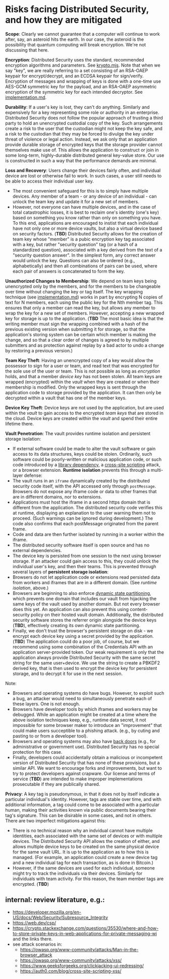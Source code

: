 # Risks facing Distributed Security, and how they are mitigated

**Scope**: Clearly we cannot guarantee that a computer will continue to work after, say, an asteroid hits the earth. In our case, the asteroid is the possibility that quantum computing will break encryption. We're not discussing that here.

**Encryption**: Distributed Security uses the standard, recommended encryption algorithms and parameters. See [krypto.mjs](../lib/krypto.mjs). Note that when we say "key", we are really referring to a set consisting of an RSA-OAEP keypair for encrypt/decrypt, and an ECDSA keypair for sign/verify. Encryption of messages and wrapping of keys is done with a one-time use AES-GCM symmetric key for the payload, and an RSA-OAEP asymmetric encryption of the symmetric key for each intended decryptor. See [implementation.md](implementation.md).

**Durability**: If a user's key is lost, they can't do anything. Similarly and expensively for a key representing some role or authority in an enterprise. Distributed Security does not follow the popular approach of trusting a third party to hold an unencrypted custodial copy of the key. Such arrangements create a risk to the user that the custodian might not keep the key safe, and a risk to the custodian that they may be forced to divulge the key under threat of violence or legal action. Instead, we ask only that an application provide durable storage of encrypted keys that the storage provider cannot themselves make use of. This allows the application to construct or join in some long-term, highly-durable distributed general key-value store. Our use is constructed in such a way that the performance demands are minimal.

**Loss and Recovery**: Users change their devices fairly often, and individual device are lost or otherwise fail to work. In such cases, a user still needs to be able to access their individual user key. 
- The most convenient safeguard for this is to simply have multiple devices. Any member of a team - or any device of an individual - can unlock the team key and update it for a new set of members.
- However, not everyone can have multiple devices, and in the case of total catastrophic losses, it is best to reclaim one's identity (one's key) based on something you know rather than only on something you have. To this end, applications are encouraged to instist that each individual have not only one or more device vaults, but also a virtual device based on security factors. (**TBD**) Distributed Security allows for the creation of team key whose "member" is a pubic encryption key tag associated with a key, but rather "security question" tag (or a hash of a standardized question), associated with a key derived from the text of a "security question answer". In the simplest form, any correct answer would unlock the key. Questions can also be ordered (e.g., alphabetically) and then all combinations of pairs can be used, where each pair of answers is concatenated to form the key.

**Unauthorized Changes to Membership**: We depend on team keys being unencrypted only by the members, and for the members to be changeable over time without changing the key or tag itself. The key wrapping technique (see [implementation.md](implementation.md)) works in part by encrypting N copies of text for N members, each using the public key for the Nth member tag. This ensures that only a member can read the key, but allows any member to wrap the key for a new set of members. However, accepting a new wrapped key for storage is up to the application. (**TBD** The most basic idea is that the writing member must sign the wrapping combined with a hash of the previous existing version when submitting it for storage, so that the application's storing system can be certain which member is making the change, and so that a clear order of changes is agreed to by multiple submitters and as protection against replay by a bad actor to undo a change by restoring a previous version.)

**Team Key Theft**: Having an unencrypted copy of a key would allow the possessor to sign for a user or team, and read text that was encrypted for the sole use of the user or team. This is not possible as long as *encryption* holds, and that a member *device key* has not been stolen. All team keys are wrapped (encrypted) within the *vault* when they are created or when their membership is modified. Only the wrapped keys is sent through the application code to storage provided by the application. It can then only be decrypted within a vault that has one of the member keys.

**Device Key Theft**: Device keys are not used by the application, but are used within the *vault* to gain access to the encrypted *team keys* that are stored in the cloud. Device keys are created within the *vault* and spend their entire lifetime there.

**Vault Penetration**: The vault provides runtime isolation and persistent storage isolation:

- If external software could be made to alter the vault software or gain access to its data structures, keys could be stolen. Ordinarily, such software could be poorly-written or malicious application code, or such code introduced by a [library dependency](https://cdn2.hubspot.net/hub/203759/file-1100864196-pdf/docs/Contrast_-_Insecure_Libraries_2014.pdf), a [cross-site scripting](https://owasp.org/www-community/attacks/xss/) attack, or a browser extension. **Runtime isolation** prevents this through a multi-layer defense:
 - The vault runs in an `iframe` dynamically created by the distributed security code itself, with the API accessed only through `postMessage`. Browsers do not expose any iframe code or data to other frames that are in different domains, nor to extensions.
 - Applications must host the iframe in a second https domain that is different from the application. The distributed security code verifies this at runtime, displaying an explanation to the user warning them not to proceed. (Such warnings can be ignored during development.) The code also confirms that each postMessage originated from the parent frame.
 - Code and data are then further isolated by running in a worker within the iframe.
 - The distributed security software itself is open source and has no external dependencies.
- The device key is persisted from one session to the next using browser storage. If an attacker could gain access to this, they could unlock the individual user's key, and then their teams. This is prevented through several layers of **persistent storage isolation**:
 - Browsers do not let application code or extensions read persisted data from workers and iframes that are in a different domain. (See *runtime isolation*, above.)
 - Browsers are beginning to also enforce [dynamic state partitioning](https://developer.mozilla.org/en-US/docs/Web/Privacy/State_Partitioning), which prevents one domain that includes our vault from hijacking the same keys of the vault used by another domain. But not every browser does this yet. An application can also prevent this using content-security policy on their hosted vault domain. Additionally, the distributed security software stores the referrer origin alongside the device keys (**TBD**), effectively creating its own dynamic state partitioning.
 - Finally, we don't trust the browser's persistent storage on disk - we encrypt each device key using a secret provided by the application. (**TBD**) The application could do a poor job, of course, but we recommend using some combination of the Credentials API with an application server-provided token. Our weak requirement is only that the application always provide Distributed Security with the same secret string for the same user+device. We use the string to create a PBKDF2 derived key, that is then used to encrypt the device key for persistent storage, and to decrypt it for use in the next session.

Note:

- Browsers and operating systems do have bugs. However, to exploit such a bug, an attacker would need to simultaneously penetrate each of these layers. One is not enough.
- Browsers have developer tools by which iframes and workers may be debugged. While an application might be created at a time where the above isolation techniques keep, e.g., runtime data secret, it not impossible for some browser maker to introduce an "improvement" that could make users succeptible to a phishing attack. (e.g., by cuting and pasting to or from a developer tool).
- Browsers and operating systems may also have [back doors](https://en.wikipedia.org/wiki/Backdoor_(computing)) (e.g., for administrative or government use). Distributed Security has no special protection for this case.
- Finally, developers could accidentally obtain a malicious or incompetent version of Distributed Security that has none of these provisions, but a similar API. We want to encourage forks and improvements, but want to try to protect developers against crapware. Our license and terms of service (**TBD**) are intended to make improper implementations prosecutable if they are publically shared.

**Privacy**: A key tag is pseudonymous, in that it does not by itself indicate a particular individual's identity. However, tags are stable over time, and with additional information, a tag could come to be associated with a particular human, making their activities known via public documents bearing their tag's signature. This can be disirable in some cases, and not in others. There are two imperfect mitigations against this:
- There is no technical reason why an indvidual cannot have multiple identities, each associated with the same set of devices or with multiple devices. The Distributed Security API allows the creation of either, and allows multiple device keys to be created on the same physical device for the same vault URL. It is up to the application as to how this is managed. (For example, an application could create a new device tag and a new individual tag for each transaction, as is done in Bitcoin.)
- However, if the same devices are used for each individual, someone might try to track the individuals via their devices. Similarly for individuals with team activity. For this reason, the team member tags are encrypted. (**TBD**)
 

## internal: review literature, e.g.:

- https://developer.mozilla.org/en-US/docs/Web/Security/Subresource_Integrity
- https://web.dev/csp/
- https://crypto.stackexchange.com/questions/35530/where-and-how-to-store-private-keys-in-web-applications-for-private-messaging-wi and the links there.
- see attack scenarios in:
  - https://owasp.org/www-community/attacks/Man-in-the-browser_attack
  - https://owasp.org/www-community/attacks/xss/
  - https://www.geeksforgeeks.org/clickjacking-ui-redressing/
  - https://auth0.com/blog/cross-site-scripting-xss/
